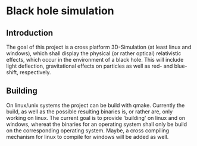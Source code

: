 # Black hole simulation

## Introduction
The goal of this project is a cross platform 3D-Simulation (at least linux and windows), which shall display the physical (or rather optical) relativistic effects, which occur in the environment of a black hole. This will include light deflection, gravitational effects on particles as well as red- and blue-shift, respectively.

## Building
On linux/unix systems the project can be build with qmake. Currently the build, as well as the possible resulting binaries is, or rather are, only working on linux. The current goal is to provide 'building' on linux and on windows, whereat the binaries for an operating system shall only be build on the corresponding operating system. Maybe, a cross compiling mechanism for linux to compile for windows will be added as well.
